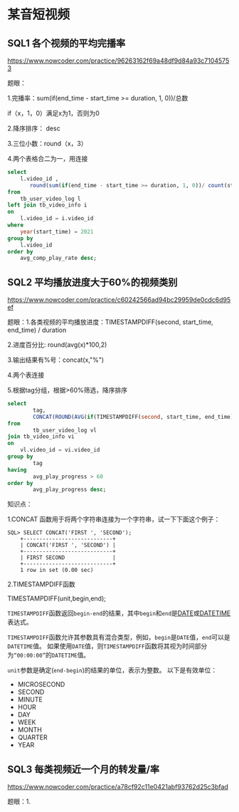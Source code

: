 # 某音短视频

## SQL1 各个视频的平均完播率

https://www.nowcoder.com/practice/96263162f69a48df9d84a93c71045753

题眼：

1.完播率：sum(if(end_time - start_time >= duration, 1, 0))/总数

if（x，1，0）满足x为1，否则为0

2.降序排序： desc

3.三位小数：round（x，3）

4.两个表格合二为一，用连接

```sql
select
	l.video_id ,
	   round(sum(if(end_time - start_time >= duration, 1, 0))/ count(start_time), 3) as avg_comp_play_rate
from
	tb_user_video_log l
left join tb_video_info i
on
	l.video_id = i.video_id
where
	year(start_time) = 2021
group by
	l.video_id
order by
	avg_comp_play_rate desc;
```

## SQL2 平均播放进度大于60%的视频类别

https://www.nowcoder.com/practice/c60242566ad94bc29959de0cdc6d95ef

题眼：1.各类视频的平均播放进度：TIMESTAMPDIFF(second, start_time, end_time) / duration

2.进度百分比: round(avg(x)*100,2)

3.输出结果有%号：concat(x,"%")

4.两个表连接

5.根据tag分组，根据>60%筛选，降序排序

```sql
select
		tag,
		CONCAT(ROUND(AVG(if(TIMESTAMPDIFF(second, start_time, end_time) > duration, 1, TIMESTAMPDIFF(second, start_time, end_time) / duration)) * 100, 2), "%") as avg_play_progress
from
		tb_user_video_log vl
join tb_video_info vi
on
	vl.video_id = vi.video_id
group by
		tag
having
		avg_play_progress > 60
order by
		avg_play_progress desc;
```

知识点：

1.CONCAT 函数用于将两个字符串连接为一个字符串，试一下下面这个例子：

```
SQL> SELECT CONCAT('FIRST ', 'SECOND');
    +----------------------------+
    | CONCAT('FIRST ', 'SECOND') |
    +----------------------------+
    | FIRST SECOND               |
    +----------------------------+
    1 row in set (0.00 sec)
```

2.TIMESTAMPDIFF函数

TIMESTAMPDIFF(unit,begin,end);

`TIMESTAMPDIFF`函数返回`begin-end`的结果，其中`begin`和`end`是[DATE](http://www.yiibai.com/mysql/date.html)或[DATETIME](http://www.yiibai.com/mysql/datetime.html)表达式。

`TIMESTAMPDIFF`函数允许其参数具有混合类型，例如，`begin`是`DATE`值，`end`可以是`DATETIME`值。 如果使用`DATE`值，则`TIMESTAMPDIFF`函数将其视为时间部分为`“00:00:00”`的`DATETIME`值。

`unit`参数是确定(`end-begin`)的结果的单位，表示为整数。 以下是有效单位：

- MICROSECOND
- SECOND
- MINUTE
- HOUR
- DAY
- WEEK
- MONTH
- QUARTER
- YEAR

## SQL3 每类视频近一个月的转发量/率

https://www.nowcoder.com/practice/a78cf92c11e0421abf93762d25c3bfad

题眼：1.

